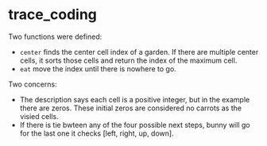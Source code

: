 # trace_coding

Two functions were defined:

- `center` finds the center cell index of a garden. If there are multiple center cells, it sorts those cells and return the index of the maximum cell.
- `eat` move the index until there is nowhere to go.

Two concerns:
- The description says each cell is a positive integer, but in the example there are zeros. These initial zeros are considered no carrots as the visied cells.
- If there is tie bwteen any of the four possible next steps, bunny will go for the last one it checks [left, right, up, down].

